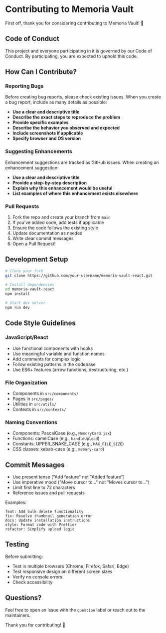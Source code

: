 # Contributing to Memoria Vault

First off, thank you for considering contributing to Memoria Vault! 🎉

## Code of Conduct

This project and everyone participating in it is governed by our Code of Conduct. By participating, you are expected to uphold this code.

## How Can I Contribute?

### Reporting Bugs

Before creating bug reports, please check existing issues. When you create a bug report, include as many details as possible:

- **Use a clear and descriptive title**
- **Describe the exact steps to reproduce the problem**
- **Provide specific examples**
- **Describe the behavior you observed and expected**
- **Include screenshots if applicable**
- **Specify browser and OS version**

### Suggesting Enhancements

Enhancement suggestions are tracked as GitHub issues. When creating an enhancement suggestion:

- **Use a clear and descriptive title**
- **Provide a step-by-step description**
- **Explain why this enhancement would be useful**
- **List examples of where this enhancement exists elsewhere**

### Pull Requests

1. Fork the repo and create your branch from `main`
2. If you've added code, add tests if applicable
3. Ensure the code follows the existing style
4. Update documentation as needed
5. Write clear commit messages
6. Open a Pull Request!

## Development Setup

```bash
# Clone your fork
git clone https://github.com/your-username/memoria-vault-react.git

# Install dependencies
cd memoria-vault-react
npm install

# Start dev server
npm run dev
```

## Code Style Guidelines

### JavaScript/React
- Use functional components with hooks
- Use meaningful variable and function names
- Add comments for complex logic
- Follow existing patterns in the codebase
- Use ES6+ features (arrow functions, destructuring, etc.)

### File Organization
- Components in `src/components/`
- Pages in `src/pages/`
- Utilities in `src/utils/`
- Contexts in `src/contexts/`

### Naming Conventions
- Components: PascalCase (e.g., `MemoryCard.jsx`)
- Functions: camelCase (e.g., `handleUpload`)
- Constants: UPPER_SNAKE_CASE (e.g., `MAX_FILE_SIZE`)
- CSS classes: kebab-case (e.g., `memory-card`)

## Commit Messages

- Use present tense ("Add feature" not "Added feature")
- Use imperative mood ("Move cursor to..." not "Moves cursor to...")
- Limit first line to 72 characters
- Reference issues and pull requests

Examples:
```
feat: Add bulk delete functionality
fix: Resolve thumbnail generation error
docs: Update installation instructions
style: Format code with Prettier
refactor: Simplify upload logic
```

## Testing

Before submitting:
- Test in multiple browsers (Chrome, Firefox, Safari, Edge)
- Test responsive design on different screen sizes
- Verify no console errors
- Check accessibility

## Questions?

Feel free to open an issue with the `question` label or reach out to the maintainers.

Thank you for contributing! 🚀
